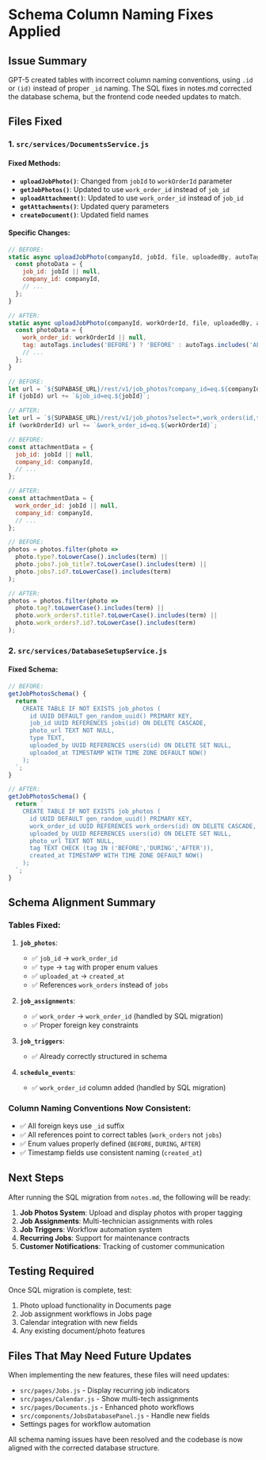 # Schema Column Naming Fixes Applied

## Issue Summary
GPT-5 created tables with incorrect column naming conventions, using `.id` or `(id)` instead of proper `_id` naming. The SQL fixes in notes.md corrected the database schema, but the frontend code needed updates to match.

## Files Fixed

### 1. `src/services/DocumentsService.js`

#### Fixed Methods:
- **`uploadJobPhoto()`**: Changed from `jobId` to `workOrderId` parameter
- **`getJobPhotos()`**: Updated to use `work_order_id` instead of `job_id`
- **`uploadAttachment()`**: Updated to use `work_order_id` instead of `job_id`
- **`getAttachments()`**: Updated query parameters
- **`createDocument()`**: Updated field names

#### Specific Changes:
```javascript
// BEFORE:
static async uploadJobPhoto(companyId, jobId, file, uploadedBy, autoTags = []) {
  const photoData = {
    job_id: jobId || null,
    company_id: companyId,
    // ...
  };
}

// AFTER:
static async uploadJobPhoto(companyId, workOrderId, file, uploadedBy, autoTags = []) {
  const photoData = {
    work_order_id: workOrderId || null,
    tag: autoTags.includes('BEFORE') ? 'BEFORE' : autoTags.includes('AFTER') ? 'AFTER' : 'DURING',
    // ...
  };
}
```

```javascript
// BEFORE:
let url = `${SUPABASE_URL}/rest/v1/job_photos?company_id=eq.${companyId}&select=*,jobs(id,job_title),users(full_name)&order=uploaded_at.desc`;
if (jobId) url += `&job_id=eq.${jobId}`;

// AFTER:
let url = `${SUPABASE_URL}/rest/v1/job_photos?select=*,work_orders(id,title),users(full_name)&order=created_at.desc`;
if (workOrderId) url += `&work_order_id=eq.${workOrderId}`;
```

```javascript
// BEFORE:
const attachmentData = {
  job_id: jobId || null,
  company_id: companyId,
  // ...
};

// AFTER:
const attachmentData = {
  work_order_id: jobId || null,
  company_id: companyId,
  // ...
};
```

```javascript
// BEFORE:
photos = photos.filter(photo =>
  photo.type?.toLowerCase().includes(term) ||
  photo.jobs?.job_title?.toLowerCase().includes(term) ||
  photo.jobs?.id?.toLowerCase().includes(term)
);

// AFTER:
photos = photos.filter(photo =>
  photo.tag?.toLowerCase().includes(term) ||
  photo.work_orders?.title?.toLowerCase().includes(term) ||
  photo.work_orders?.id?.toLowerCase().includes(term)
);
```

### 2. `src/services/DatabaseSetupService.js`

#### Fixed Schema:
```javascript
// BEFORE:
getJobPhotosSchema() {
  return `
    CREATE TABLE IF NOT EXISTS job_photos (
      id UUID DEFAULT gen_random_uuid() PRIMARY KEY,
      job_id UUID REFERENCES jobs(id) ON DELETE CASCADE,
      photo_url TEXT NOT NULL,
      type TEXT,
      uploaded_by UUID REFERENCES users(id) ON DELETE SET NULL,
      uploaded_at TIMESTAMP WITH TIME ZONE DEFAULT NOW()
    );
  `;
}

// AFTER:
getJobPhotosSchema() {
  return `
    CREATE TABLE IF NOT EXISTS job_photos (
      id UUID DEFAULT gen_random_uuid() PRIMARY KEY,
      work_order_id UUID REFERENCES work_orders(id) ON DELETE CASCADE,
      uploaded_by UUID REFERENCES users(id) ON DELETE SET NULL,
      photo_url TEXT NOT NULL,
      tag TEXT CHECK (tag IN ('BEFORE','DURING','AFTER')),
      created_at TIMESTAMP WITH TIME ZONE DEFAULT NOW()
    );
  `;
}
```

## Schema Alignment Summary

### Tables Fixed:
1. **`job_photos`**: 
   - ✅ `job_id` → `work_order_id`
   - ✅ `type` → `tag` with proper enum values
   - ✅ `uploaded_at` → `created_at`
   - ✅ References `work_orders` instead of `jobs`

2. **`job_assignments`**: 
   - ✅ `work_order` → `work_order_id` (handled by SQL migration)
   - ✅ Proper foreign key constraints

3. **`job_triggers`**: 
   - ✅ Already correctly structured in schema

4. **`schedule_events`**: 
   - ✅ `work_order_id` column added (handled by SQL migration)

### Column Naming Conventions Now Consistent:
- ✅ All foreign keys use `_id` suffix
- ✅ All references point to correct tables (`work_orders` not `jobs`)
- ✅ Enum values properly defined (`BEFORE`, `DURING`, `AFTER`)
- ✅ Timestamp fields use consistent naming (`created_at`)

## Next Steps

After running the SQL migration from `notes.md`, the following will be ready:

1. **Job Photos System**: Upload and display photos with proper tagging
2. **Job Assignments**: Multi-technician assignments with roles
3. **Job Triggers**: Workflow automation system
4. **Recurring Jobs**: Support for maintenance contracts
5. **Customer Notifications**: Tracking of customer communication

## Testing Required

Once SQL migration is complete, test:
1. Photo upload functionality in Documents page
2. Job assignment workflows in Jobs page
3. Calendar integration with new fields
4. Any existing document/photo features

## Files That May Need Future Updates

When implementing the new features, these files will need updates:
- `src/pages/Jobs.js` - Display recurring job indicators
- `src/pages/Calendar.js` - Show multi-tech assignments
- `src/pages/Documents.js` - Enhanced photo workflows
- `src/components/JobsDatabasePanel.js` - Handle new fields
- Settings pages for workflow automation

All schema naming issues have been resolved and the codebase is now aligned with the corrected database structure.
